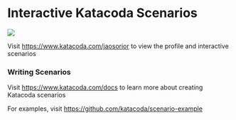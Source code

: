 # Interactive Katacoda Scenarios

[![](http://shields.katacoda.com/katacoda/jaosorior/count.svg)](https://www.katacoda.com/jaosorior "Get your profile on Katacoda.com")

Visit https://www.katacoda.com/jaosorior to view the profile and interactive scenarios

### Writing Scenarios
Visit https://www.katacoda.com/docs to learn more about creating Katacoda scenarios

For examples, visit https://github.com/katacoda/scenario-example
